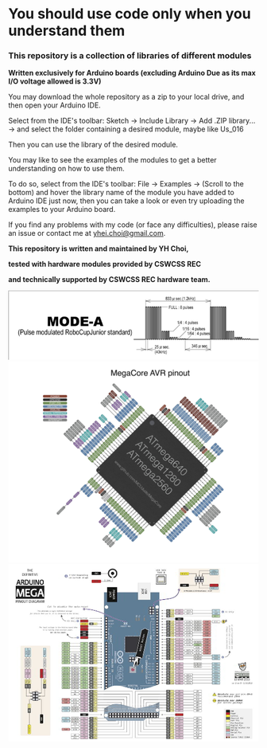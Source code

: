 # You should use code only when you understand them

### This repository is a collection of libraries of different modules

**Written exclusively for Arduino boards (excluding Arduino Due as its max I/O voltage allowed is 3.3V)**

You may download the whole repository as a zip to your local drive, and then open your Arduino IDE.

Select from the IDE's toolbar: Sketch -> Include Library -> Add .ZIP library... -> and select the folder containing a desired module, maybe like Us_016



Then you can use the library of the desired module.

You may like to see the examples of the modules to get a better understanding on how to use them.

To do so, select from the IDE's toolbar: File -> Examples -> (Scroll to the bottom) and hover the library name of the module you have added to Arduino IDE just now, then you can take a look or even try uploading the examples to your Arduino board.



If you find any problems with my code (or face any difficulties), please raise an issue or contact me at yhei.choi@gmail.com.

**This repository is written and maintained by YH Choi,**

**tested with hardware modules provided by CSWCSS REC**

**and technically supported by CSWCSS REC hardware team.**

![](./Ningor_ir/ball_pulse_graph.png)
![](./ATmega2560_pinout.jpeg)
![](./arduino_mega_pinout.jpg)